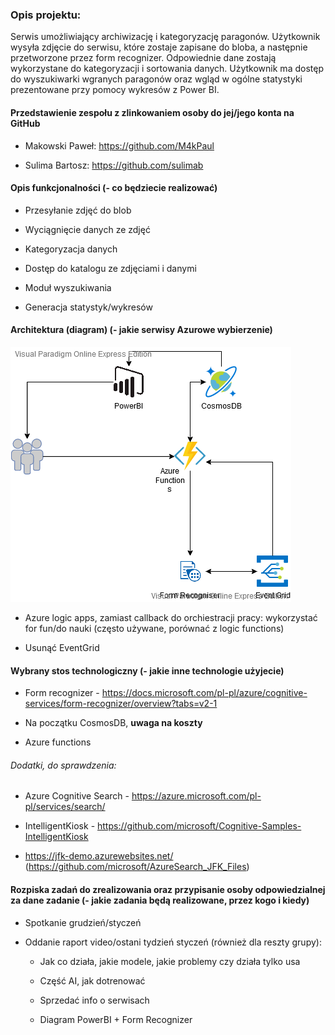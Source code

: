 ### Opis projektu: 

  Serwis umożliwiający archiwizację i kategoryzację paragonów. Użytkownik wysyła zdjęcie do serwisu, które zostaje zapisane do bloba, a następnie przetworzone przez form recognizer. Odpowiednie dane zostają wykorzystane do kategoryzacji i sortowania danych. Użytkownik ma dostęp do wyszukiwarki wgranych paragonów oraz wgląd w ogólne statystyki prezentowane przy pomocy wykresów z Power BI. 

#### Przedstawienie zespołu z zlinkowaniem osoby do jej/jego konta na GitHub 

* Makowski Paweł: https://github.com/M4kPaul 

* Sulima Bartosz: https://github.com/sulimab 

#### Opis funkcjonalności (- co będziecie realizować) 

* Przesyłanie zdjęć do blob 

* Wyciągnięcie danych ze zdjęć 

* Kategoryzacja danych 

* Dostęp do katalogu ze zdjęciami i danymi 

* Moduł wyszukiwania 

* Generacja statystyk/wykresów 

#### Architektura (diagram) (- jakie serwisy Azurowe wybierzenie) 

![Azure Architecture](images/architecture.png)

* Azure logic apps, zamiast callback do orchiestracji pracy: wykorzystać for fun/do nauki (często używane, porównać z logic functions) 

* Usunąć EventGrid 

#### Wybrany stos technologiczny (- jakie inne technologie użyjecie) 

* Form recognizer - https://docs.microsoft.com/pl-pl/azure/cognitive-services/form-recognizer/overview?tabs=v2-1 

* Na początku CosmosDB, **uwaga na koszty** 

* Azure functions 


###### Dodatki, do sprawdzenia: 

* Azure Cognitive Search - https://azure.microsoft.com/pl-pl/services/search/ 

* IntelligentKiosk - https://github.com/microsoft/Cognitive-Samples-IntelligentKiosk 

* https://jfk-demo.azurewebsites.net/ (https://github.com/microsoft/AzureSearch_JFK_Files) 


#### Rozpiska zadań do zrealizowania oraz przypisanie osoby odpowiedzialnej za dane zadanie (- jakie zadania będą realizowane, przez kogo i kiedy) 

* Spotkanie grudzień/styczeń 

* Oddanie raport video/ostani tydzień styczeń (również dla reszty grupy): 

    * Jak co działa, jakie modele, jakie problemy czy działa tylko usa 

    * Część AI, jak dotrenować
    
    * Sprzedać info o serwisach 

    * Diagram PowerBI + Form Recognizer 
